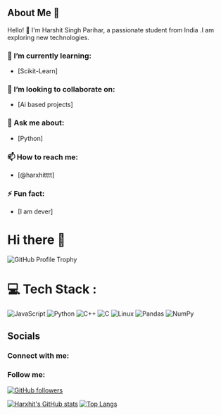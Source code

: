 ## About Me 🙂

Hello! 👋 I'm Harshit Singh Parihar, a passionate student from India .I am exploring new technologies. 


### 🌱 I’m currently learning:
- [Scikit-Learn]

### 👯 I’m looking to collaborate on:
- [Ai based projects]

### 💬 Ask me about:
- [Python]

### 📫 How to reach me:
- [@harxhitttt]

### ⚡ Fun fact:
- [I am dever]

<!--
**Harxhit/Harxhit** is a ✨ _special_ ✨ repository because its `README.md` (this file) appears on your GitHub profile.

Here are some ideas to get you started:

- 🔭 I’m currently working on ...
- 🌱 I’m currently learning ....
- 👯 I’m looking to collaborate on ...
- 🤔 I’m looking for help with ...
- 💬 Ask me about ...
- 📫 How to reach me: @harxhitttt
- 😄 Pronouns: ...
- ⚡ Fun fact: ...
-->
# Hi there 👋

![GitHub Profile Trophy](https://github-profile-trophy.vercel.app/?username=Harxhit&theme=darkhub&column=8&margin-w=4&margin-h=4&row=1)

<!-- Other sections of your profile README -->


# 💻 Tech Stack :

![JavaScript](https://img.shields.io/badge/JavaScript-323330?style=for-the-badge&logo=javascript&logoColor=F7DF1E)
![Python](https://img.shields.io/badge/Python-3776AB?style=for-the-badge&logo=python&logoColor=white)
![C++](https://img.shields.io/badge/C%2B%2B-00599C?style=for-the-badge&logo=c%2B%2B&logoColor=white)
![C](https://img.shields.io/badge/C-00599C?style=for-the-badge&logo=c&logoColor=white)
![Linux](https://img.shields.io/badge/Linux-FCC624?style=for-the-badge&logo=linux&logoColor=black)
![Pandas](https://img.shields.io/badge/pandas-150458?style=for-the-badge&logo=pandas&logoColor=white)
![NumPy](https://img.shields.io/badge/NumPy-013243?style=for-the-badge&logo=numpy&logoColor=white)

## Socials

### Connect with me:



### Follow me:

[![GitHub followers](https://img.shields.io/github/followers/your_username.svg?style=social&label=Follow&maxAge=2592000)](https://github.com/your_username?tab=followers)

[![Harxhit's GitHub stats](https://github-readme-stats.vercel.app/api?username=Harxhit)](https://github.com/anuraghazra/github-readme-stats)
[![Top Langs](https://github-readme-stats.vercel.app/api/top-langs/?username=Harxhit&layout=compact)](https://github.com/anuraghazra/github-readme-stats)
